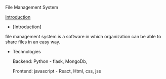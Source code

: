 File Management System

[Introduction](introduction)


- [Introduction]

file management system is a software in which organization can be able to share files in an easy way.

- Technologies
  
  Backend:
    Python - flask, 
    MongoDb,
  
  Frontend:
    javascript - React, 
    Html,
    css,
    jss
